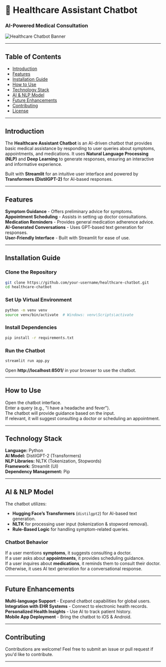 # 🏥 Healthcare Assistant Chatbot  

### AI-Powered Medical Consultation  

![Healthcare Chatbot Banner](assets/healthcare_chatbot_banner.png)  

---

## Table of Contents  
- [ Introduction](#-introduction)  
- [ Features](#-features)  
- [ Installation Guide](#-installation-guide)  
- [ How to Use](#-how-to-use)  
- [ Technology Stack](#-technology-stack)  
- [ AI & NLP Model](#-ai--nlp-model)  
- [ Future Enhancements](#-future-enhancements)  
- [ Contributing](#-contributing)  
- [ License](#-license)  

---

##  Introduction  
The **Healthcare Assistant Chatbot** is an AI-driven chatbot that provides basic medical assistance by responding to user queries about symptoms, appointments, and medications. It uses **Natural Language Processing (NLP)** and **Deep Learning** to generate responses, ensuring an interactive and informative experience.  

 Built with **Streamlit** for an intuitive user interface and powered by **Transformers (DistilGPT-2)** for AI-based responses.  

---

##  Features  
 **Symptom Guidance** - Offers preliminary advice for symptoms.  
 **Appointment Scheduling** - Assists in setting up doctor consultations.  
 **Medication Reminders** - Provides general medication adherence advice.  
 **AI-Generated Conversations** - Uses GPT-based text generation for responses.  
 **User-Friendly Interface** - Built with Streamlit for ease of use.  

---

##  Installation Guide  

### Clone the Repository  
```sh
git clone https://github.com/your-username/healthcare-chatbot.git
cd healthcare-chatbot
```

### Set Up Virtual Environment  
```sh
python -m venv venv
source venv/bin/activate  # Windows: venv\Scripts\activate
```

### Install Dependencies  
```sh
pip install -r requirements.txt
```

### Run the Chatbot  
```sh
streamlit run app.py
```
 Open **http://localhost:8501/** in your browser to use the chatbot.  

---

## How to Use  
   Open the chatbot interface.  
   Enter a query (e.g., "I have a headache and fever").  
   The chatbot will provide guidance based on the input.  
   If relevant, it will suggest consulting a doctor or scheduling an appointment.  

---

## Technology Stack  
  **Language:** Python  
  **AI Model:** DistilGPT-2 (Transformers)  
  **NLP Libraries:** NLTK (Tokenization, Stopwords)  
  **Framework:** Streamlit (UI)  
  **Dependency Management:** Pip  

---

## AI & NLP Model  
 The chatbot utilizes:  
 - **Hugging Face’s Transformers** (`distilgpt2`) for AI-based text generation.  
 - **NLTK** for processing user input (tokenization & stopword removal).  
 - **Rule-Based Logic** for handling symptom-related queries.  

### Chatbot Behavior  
 If a user mentions **symptoms**, it suggests consulting a doctor.  
 If a user asks about **appointments**, it provides scheduling guidance.  
 If a user inquires about **medications**, it reminds them to consult their doctor.  
 Otherwise, it uses AI text generation for a conversational response.  

---

## Future Enhancements  
 **Multi-language Support** - Expand chatbot capabilities for global users.  
 **Integration with EHR Systems** - Connect to electronic health records.  
 **Personalized Health Insights** - Use AI to track patient history.  
 **Mobile App Deployment** - Bring the chatbot to iOS & Android.  

---

## Contributing  
Contributions are welcome! Feel free to submit an issue or pull request if you'd like to contribute.

---




